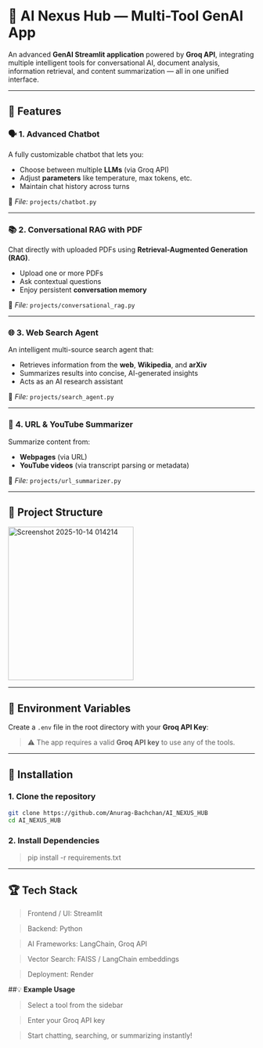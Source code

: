 # 🧠 **AI Nexus Hub — Multi-Tool GenAI App**

An advanced **GenAI Streamlit application** powered by **Groq API**, integrating multiple intelligent tools for conversational AI, document analysis, information retrieval, and content summarization — all in one unified interface.

---

## 🚀 **Features**

### 🗣️ **1. Advanced Chatbot**
A fully customizable chatbot that lets you:
- Choose between multiple **LLMs** (via Groq API)
- Adjust **parameters** like temperature, max tokens, etc.
- Maintain chat history across turns

🧩 *File:* `projects/chatbot.py`

---

### 📚 **2. Conversational RAG with PDF**
Chat directly with uploaded PDFs using **Retrieval-Augmented Generation (RAG)**.  
- Upload one or more PDFs  
- Ask contextual questions  
- Enjoy persistent **conversation memory**

🧩 *File:* `projects/conversational_rag.py`

---

### 🌐 **3. Web Search Agent**
An intelligent multi-source search agent that:
- Retrieves information from the **web**, **Wikipedia**, and **arXiv**
- Summarizes results into concise, AI-generated insights
- Acts as an AI research assistant

🧩 *File:* `projects/search_agent.py`

---

### 📰 **4. URL & YouTube Summarizer**
Summarize content from:
- **Webpages** (via URL)
- **YouTube videos** (via transcript parsing or metadata)

🧩 *File:* `projects/url_summarizer.py`

---

## 🧩 **Project Structure**

<img width="256" height="313" alt="Screenshot 2025-10-14 014214" src="https://github.com/user-attachments/assets/6bcbfd02-825b-45eb-bbe1-ad8b09a93546" />


---

## 🔑 **Environment Variables**

Create a `.env` file in the root directory with your **Groq API Key**:

> ⚠️ The app requires a valid **Groq API key** to use any of the tools.

---

## 🧰 **Installation**

### **1. Clone the repository**
```bash
git clone https://github.com/Anurag-Bachchan/AI_NEXUS_HUB
cd AI_NEXUS_HUB
```

### **2. Install Dependencies**

> pip install -r requirements.txt
---

## 🏆 **Tech Stack**

> Frontend / UI: Streamlit

>Backend: Python

>AI Frameworks: LangChain, Groq API

>Vector Search: FAISS / LangChain embeddings

>Deployment: Render


##💡 **Example Usage**

>Select a tool from the sidebar

>Enter your Groq API key

>Start chatting, searching, or summarizing instantly!

